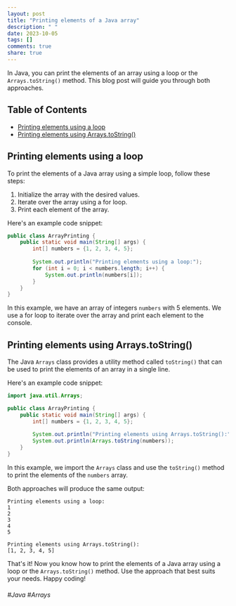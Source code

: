 ```yaml
---
layout: post
title: "Printing elements of a Java array"
description: " "
date: 2023-10-05
tags: []
comments: true
share: true
---
```


In Java, you can print the elements of an array using a loop or the `Arrays.toString()` method. This blog post will guide you through both approaches.

## Table of Contents
- [Printing elements using a loop](#printing-elements-using-a-loop)
- [Printing elements using Arrays.toString()](#printing-elements-using-arraystostring)

<a name="printing-elements-using-a-loop"></a>
## Printing elements using a loop

To print the elements of a Java array using a simple loop, follow these steps:

1. Initialize the array with the desired values.
2. Iterate over the array using a for loop.
3. Print each element of the array.

Here's an example code snippet:

```java
public class ArrayPrinting {
    public static void main(String[] args) {
        int[] numbers = {1, 2, 3, 4, 5};
        
        System.out.println("Printing elements using a loop:");
        for (int i = 0; i < numbers.length; i++) {
            System.out.println(numbers[i]);
        }
    }
}
```

In this example, we have an array of integers `numbers` with 5 elements. We use a for loop to iterate over the array and print each element to the console.

<a name="printing-elements-using-arraystostring"></a>
## Printing elements using Arrays.toString()

The Java `Arrays` class provides a utility method called `toString()` that can be used to print the elements of an array in a single line.

Here's an example code snippet:

```java
import java.util.Arrays;

public class ArrayPrinting {
    public static void main(String[] args) {
        int[] numbers = {1, 2, 3, 4, 5};
        
        System.out.println("Printing elements using Arrays.toString():");
        System.out.println(Arrays.toString(numbers));
    }
}
```

In this example, we import the `Arrays` class and use the `toString()` method to print the elements of the `numbers` array.

Both approaches will produce the same output:

```
Printing elements using a loop:
1
2
3
4
5

Printing elements using Arrays.toString():
[1, 2, 3, 4, 5]
```

That's it! Now you know how to print the elements of a Java array using a loop or the `Arrays.toString()` method. Use the approach that best suits your needs. Happy coding!

###### #Java #Arrays